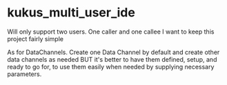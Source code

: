 # kukus_multi_user_ide

Will only support two users.
One caller and one callee
I want to keep this project fairly simple

As for DataChannels.
Create one Data Channel by default and create other data channels as needed BUT it's better to have them defined, setup, and ready to go for, to use them easily when needed by supplying necessary parameters.